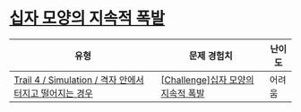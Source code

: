 # [십자 모양의 지속적 폭발](https://www.codetree.ai/trails/complete/curated-cards/challenge-cross-shape-continuous-bomb)

|유형|문제 경험치|난이도|
|---|---|---|
|[Trail 4 / Simulation / 격자 안에서 터지고 떨어지는 경우](https://www.codetree.ai/trail-info/intermediate-low/)|[[Challenge]십자 모양의 지속적 폭발](https://www.codetree.ai/trails/complete/curated-cards/challenge-cross-shape-continuous-bomb/)|어려움|

